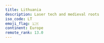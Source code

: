 ```yaml
---
title: Lithuania
description: Laser tech and medieval roots
iso_code: LT
emoji_flag: 🇱🇹
continent: Europe
remote_rank: 13.0
---
```

